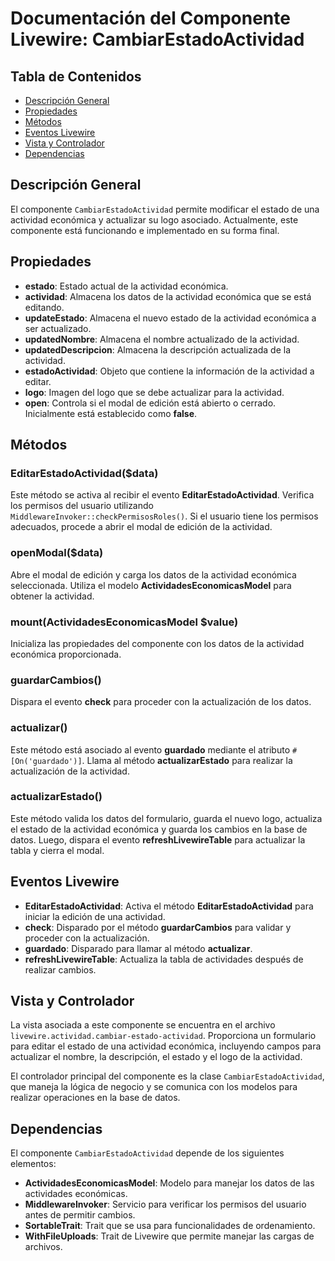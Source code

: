 # Documentación del Componente Livewire: CambiarEstadoActividad

## Tabla de Contenidos
- [Descripción General](#descripción-general)
- [Propiedades](#propiedades)
- [Métodos](#métodos)
- [Eventos Livewire](#eventos-livewire)
- [Vista y Controlador](#vista-y-controlador)
- [Dependencias](#dependencias)

## Descripción General
El componente `CambiarEstadoActividad` permite modificar el estado de una actividad económica y actualizar su logo asociado. Actualmente, este componente está funcionando e implementado en su forma final.

## Propiedades

- **estado**: Estado actual de la actividad económica.
- **actividad**: Almacena los datos de la actividad económica que se está editando.
- **updateEstado**: Almacena el nuevo estado de la actividad económica a ser actualizado.
- **updatedNombre**: Almacena el nombre actualizado de la actividad.
- **updatedDescripcion**: Almacena la descripción actualizada de la actividad.
- **estadoActividad**: Objeto que contiene la información de la actividad a editar.
- **logo**: Imagen del logo que se debe actualizar para la actividad.
- **open**: Controla si el modal de edición está abierto o cerrado. Inicialmente está establecido como **false**.

## Métodos

### EditarEstadoActividad($data)
Este método se activa al recibir el evento **EditarEstadoActividad**. Verifica los permisos del usuario utilizando `MiddlewareInvoker::checkPermisosRoles()`. Si el usuario tiene los permisos adecuados, procede a abrir el modal de edición de la actividad.

### openModal($data)
Abre el modal de edición y carga los datos de la actividad económica seleccionada. Utiliza el modelo **ActividadesEconomicasModel** para obtener la actividad.

### mount(ActividadesEconomicasModel $value)
Inicializa las propiedades del componente con los datos de la actividad económica proporcionada.

### guardarCambios()
Dispara el evento **check** para proceder con la actualización de los datos.

### actualizar()
Este método está asociado al evento **guardado** mediante el atributo `#[On('guardado')]`. Llama al método **actualizarEstado** para realizar la actualización de la actividad.

### actualizarEstado()
Este método valida los datos del formulario, guarda el nuevo logo, actualiza el estado de la actividad económica y guarda los cambios en la base de datos. Luego, dispara el evento **refreshLivewireTable** para actualizar la tabla y cierra el modal.

## Eventos Livewire

- **EditarEstadoActividad**: Activa el método **EditarEstadoActividad** para iniciar la edición de una actividad.
- **check**: Disparado por el método **guardarCambios** para validar y proceder con la actualización.
- **guardado**: Disparado para llamar al método **actualizar**.
- **refreshLivewireTable**: Actualiza la tabla de actividades después de realizar cambios.

## Vista y Controlador
La vista asociada a este componente se encuentra en el archivo `livewire.actividad.cambiar-estado-actividad`. Proporciona un formulario para editar el estado de una actividad económica, incluyendo campos para actualizar el nombre, la descripción, el estado y el logo de la actividad.

El controlador principal del componente es la clase `CambiarEstadoActividad`, que maneja la lógica de negocio y se comunica con los modelos para realizar operaciones en la base de datos.

## Dependencias

El componente `CambiarEstadoActividad` depende de los siguientes elementos:

- **ActividadesEconomicasModel**: Modelo para manejar los datos de las actividades económicas.
- **MiddlewareInvoker**: Servicio para verificar los permisos del usuario antes de permitir cambios.
- **SortableTrait**: Trait que se usa para funcionalidades de ordenamiento.
- **WithFileUploads**: Trait de Livewire que permite manejar las cargas de archivos.

